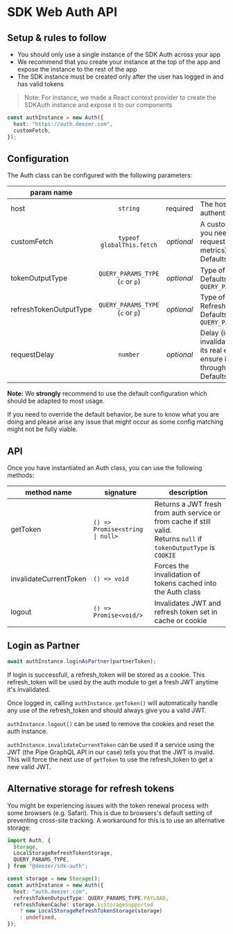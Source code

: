 # SDK Web Auth API

## Setup & rules to follow

- You should only use a single instance of the SDK Auth across your app
- We recommend that you create your instance at the top of the app and expose the instance to the rest of the app
- The SDK instance must be created only after the user has logged in and has valid tokens

> Note: For instance, we made a React context provider to create the SDKAuth instance and expose it to our components

```ts
const authInstance = new Auth({
  host: "https://auth.deezer.com",
  customFetch,
});
```

## Configuration

The Auth class can be configured with the following parameters:

| param name             |                                        |            | description                                                                                                                                   |
| ---------------------- | :------------------------------------: | :--------: | --------------------------------------------------------------------------------------------------------------------------------------------- |
| host                   |                `string`                |  required  | The host of the authentication service                                                                                                        |
| customFetch            |       `typeof globalThis.fetch`        | _optional_ | A custom fetch method if you need to decorate requests (e.g. with metrics). <br/> Defaults to `fetch`                                         |
| tokenOutputType        | `QUERY_PARAMS_TYPE`<br/> (`c` or `p`)  | _optional_ | Type of output for the JWT <br/> Defaults to `QUERY_PARAMS_TYPE.PAYLOAD`                                                                      |
| refreshTokenOutputType | `QUERY_PARAMS_TYPE` <br/> (`c` or `p`) | _optional_ | Type of output for the Refresh Token <br/> Defaults to `QUERY_PARAMS_TYPE.COOKIE`                                                             |
| requestDelay           |                `number`                | _optional_ | Delay (in seconds) to invalidate a token before its real expiration date to ensure its validity throughout the request.<br/> Defaults to `15` |

**Note:** We **strongly** recommend to use the default configuration which should be adapted to most usage.

If you need to override the default behavior, be sure to know what you are doing and please arise any issue that might occur as some config matching might not be fully viable.

## API

Once you have instantiated an Auth class, you can use the following methods:

| method name            | signature                                   | description                                                                                                             |
| ---------------------- | ------------------------------------------- | ----------------------------------------------------------------------------------------------------------------------- |
| getToken               | <code>() => Promise\<string \| null></code> | Returns a JWT fresh from auth service or from cache if still valid.<br/>Returns `null` if `tokenOutputType` is `COOKIE` |
| invalidateCurrentToken | <code>() => void</code>                     | Forces the invalidation of tokens cached into the Auth class                                                            |
| logout                 | <code>() => Promise\<void/></code>          | Invalidates JWT and refresh token set in cache or cookie                                                                |

## Login as Partner

```ts
await authInstance.loginAsPartner(partnerToken);
```

If login is successfull, a refresh_token will be stored as a cookie. This refresh_token will be used by the auth module to get a fresh JWT anytime it's invalidated.

Once logged in, calling `authInstance.getToken()` will automatically handle any use of the refresh_token and should always give you a valid JWT.

`authInstance.logout()` can be used to remove the cookies and reset the auth instance.

`authInstance.invalidateCurrentToken` can be used if a service using the JWT (the Pipe GraphQL API in our case) tells you that the JWT is invalid. This will force the next use of `getToken` to use the refresh_token to get a new valid JWT.

## Alternative storage for refresh tokens

You might be experiencing issues with the token renewal process with some browsers (e.g. Safari). This is due to browsers's default setting of preventing cross-site tracking. A workaround for this is to use an alternative storage:

```ts
import Auth, {
  Storage,
  LocalStorageRefreshTokenStorage,
  QUERY_PARAMS_TYPE,
} from "@deezer/sdk-auth";

const storage = new Storage();
const authInstance = new Auth({
  host: "auth.deezer.com",
  refreshTokenOutputType: QUERY_PARAMS_TYPE.PAYLOAD,
  refreshTokenCache: storage.isStorageSupported
    ? new LocalStorageRefreshTokenStorage(storage)
    : undefined,
});
```
